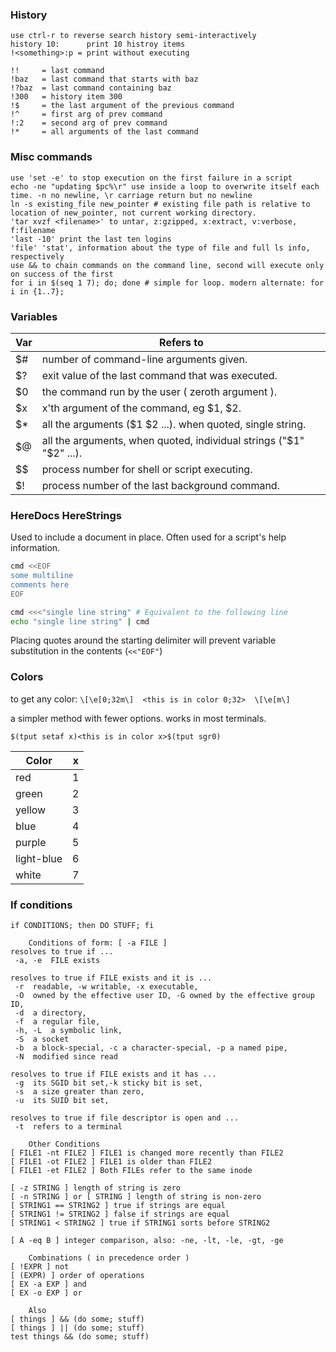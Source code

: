 ### History
```
use ctrl-r to reverse search history semi-interactively
history 10:      print 10 histroy items
!<something>:p = print without executing

!!     = last command
!baz   = last command that starts with baz
!?baz  = last command containing baz
!300   = history item 300
!$     = the last argument of the previous command
!^     = first arg of prev command
!:2    = second arg of prev command
!*     = all arguments of the last command
```

### Misc commands

```
use 'set -e' to stop execution on the first failure in a script
echo -ne "updating $pc%\r" use inside a loop to overwrite itself each time. -n no newline, \r carriage return but no newline
ln -s existing_file new_pointer # existing file path is relative to location of new_pointer, not current working directory.
'tar xvzf <filename>' to untar, z:gzipped, x:extract, v:verbose, f:filename
'last -10' print the last ten logins
'file' 'stat', information about the type of file and full ls info, respectively
use && to chain commands on the command line, second will execute only on success of the first
for i in $(seq 1 7); do; done # simple for loop. modern alternate: for i in {1..7};
```

### Variables
Var | Refers to
---|---
$#  |  number of command-line arguments given.
$?  |  exit value of the last command that was executed.
$0  |  the command run by the user ( zeroth argument ).
$x  |  x'th argument of the command, eg $1, $2.
$*  |  all the arguments ($1 $2 ...). when quoted, single string.
$@  |  all the arguments, when quoted, individual strings ("$1" "$2" ...).
$$  |  process number for shell or script executing.
$!  |  process number of the last background command.

### HereDocs HereStrings

Used to include a document in place. Often used for a script's help information.

```bash
cmd <<EOF
some multiline
comments here
EOF

cmd <<<"single line string" # Equivalent to the following line
echo "single line string" | cmd
```

Placing quotes around the starting delimiter will prevent variable substitution in the contents (`<<"EOF"`)

### Colors

to get any color:
`\[\e[0;32m\]  <this is in color 0;32>  \[\e[m\]`

a simpler method with fewer options. works in most terminals.

`$(tput setaf x)<this is in color x>$(tput sgr0)`

Color | x
--- | ---
red | 1
green | 2
yellow | 3
blue|4
purple | 5
light-blue | 6
white | 7

### If conditions
```
if CONDITIONS; then DO STUFF; fi

    Conditions of form: [ -a FILE ]
resolves to true if ...
 -a, -e  FILE exists

resolves to true if FILE exists and it is ...
 -r  readable, -w writable, -x executable,
 -O  owned by the effective user ID, -G owned by the effective group ID,
 -d  a directory,
 -f  a regular file,
 -h, -L  a symbolic link,
 -S  a socket
 -b  a block-special, -c a character-special, -p a named pipe,
 -N  modified since read

resolves to true if FILE exists and it has ...
 -g  its SGID bit set,-k sticky bit is set,
 -s  a size greater than zero,
 -u  its SUID bit set,

resolves to true if file descriptor is open and ...
 -t  refers to a terminal

    Other Conditions
[ FILE1 -nt FILE2 ] FILE1 is changed more recently than FILE2
[ FILE1 -ot FILE2 ] FILE1 is older than FILE2
[ FILE1 -et FILE2 ] Both FILEs refer to the same inode

[ -z STRING ] length of string is zero
[ -n STRING ] or [ STRING ] length of string is non-zero
[ STRING1 == STRING2 ] true if strings are equal
[ STRING1 != STRING2 ] false if strings are equal
[ STRING1 < STRING2 ] true if STRING1 sorts before STRING2

[ A -eq B ] integer comparison, also: -ne, -lt, -le, -gt, -ge

    Combinations ( in precedence order )
[ !EXPR ] not
[ (EXPR) ] order of operations
[ EX -a EXP ] and
[ EX -o EXP ] or

    Also
[ things ] && (do some; stuff)
[ things ] || (do some; stuff)
test things && (do some; stuff)
```
